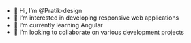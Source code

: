 - 👋 Hi, I’m @Pratik-design
- 👀 I’m interested in developing responsive web applications
- 🌱 I’m currently learning Angular
- 💞️ I’m looking to collaborate on various development projects


<!---
Pratik-design/Pratik-design is a ✨ special ✨ repository because its `README.md` (this file) appears on your GitHub profile.
You can click the Preview link to take a look at your changes.
--->
